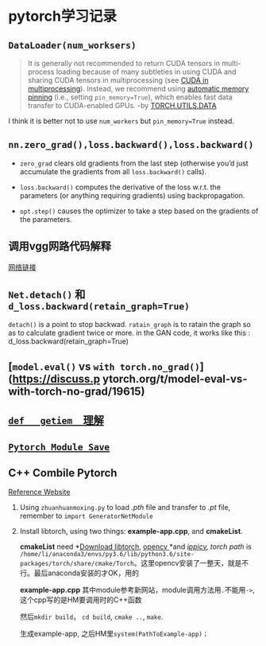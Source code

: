 # pytorch学习记录
## `DataLoader(num_worksers)`
>It is generally not recommended to return CUDA tensors in multi-process loading because of many subtleties in using CUDA and sharing CUDA tensors in multiprocessing (see [CUDA in multiprocessing](https://pytorch.org/docs/stable/notes/multiprocessing.html#multiprocessing-cuda-note)). Instead, we recommend using [automatic memory pinning](https://pytorch.org/docs/stable/data.html#memory-pinning) (i.e., setting `pin_memory=True`), which enables fast data transfer to CUDA-enabled GPUs. -by [TORCH.UTILS.DATA](https://pytorch.org/docs/stable/data.html#multi-process-data-loading)

I think it is better not to use `num_workers` but `pin_memory=True` instead.

## `nn.zero_grad(),loss.backward(),loss.backward()`

- `zero_grad` clears old gradients from the last step (otherwise you’d just accumulate the gradients from all `loss.backward()` calls).

- `loss.backward()` computes the derivative of the loss w.r.t. the parameters (or anything requiring gradients) using backpropagation.

- `opt.step()` causes the optimizer to take a step based on the gradients of the parameters.

## 调用vgg网路代码解释
[网络链接](https://blog.csdn.net/a1103688841/article/details/89383215)

## `Net.detach()` 和 `d_loss.backward(retain_graph=True)`

`detach()` is a point to stop backwad. `ratain_graph` is to ratain the graph so as to calculate gradient twice or more. in the GAN code, it works like this : d_loss.backward(retain_graph=True)  

## [`model.eval()` vs `with torch.no_grad()`](https://discuss.p   ytorch.org/t/model-eval-vs-with-torch-no-grad/19615)

## [`def __getiem__`理解](https://blog.csdn.net/happyday_d/article/details/84899314)

## [`Pytorch Module Save`](https://pytorch.org/tutorials/beginner/saving_loading_models.html?highlight=load)

## C++ Combile Pytorch

[Reference Website](https://pytorch.org/tutorials/advanced/cpp_export.html#a-minimal-c-application.I)

1. Using `zhuanhuanmoxing.py` to load *.pth* file and transfer to *.pt* file, remember to `import GeneratorNetModule`

2. Install libtorch, using two things: **example-app.cpp**, and **cmakeList**.

   **cmakeList** need *[Download libtorch]([libtorch](https://zhuanlan.zhihu.com/p/92374964)), [opencv ](https://www.zhihu.com/question/263917089)*and *[ippicv](https://www.cnblogs.com/yongy1030/p/10293178.html), torch path* is `/home/li/anaconda3/envs/py3.6/lib/python3.6/site-packages/torch/share/cmake/Torch`。这里opencv安装了一整天，就是不行。最后anaconda安装的才OK，用的

   **example-app.cpp** 其中module参考新网站，module调用方法用`.`不能用`->`, 这个cpp写的是HM要调用时的C++函数

   然后`mkdir build`， `cd build`, `cmake ..`, `make`.

   生成example-app, 之后HM里`system(PathToExample-app)；`